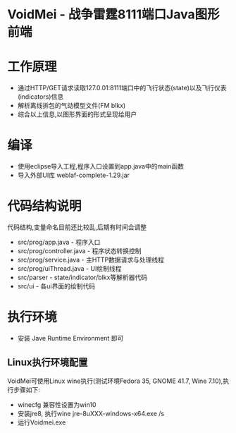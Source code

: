 # VoidMei - 战争雷霆8111端口Java图形前端

# 工作原理
- 通过HTTP/GET请求读取127.0.01:8111端口中的飞行状态(state)以及飞行仪表(indicators)信息
- 解析离线拆包的气动模型文件(FM blkx)
- 综合以上信息,以图形界面的形式呈现给用户

# 编译
- 使用eclipse导入工程,程序入口设置到app.java中的main函数
- 导入外部UI库 weblaf-complete-1.29.jar

# 代码结构说明
代码结构,变量命名目前还比较乱,后期有时间会调整
- src/prog/app.java - 程序入口
- src/prog/controller.java - 程序状态转换控制
- src/prog/service.java - 主HTTP数据请求与处理线程
- src/prog/uiThread.java - UI绘制线程
- src/parser - state/indicator/blkx等解析器代码
- src/ui - 各ui界面的绘制代码

# 执行环境
- 安装 Jave Runtime Environment 即可
## Linux执行环境配置 
VoidMei可使用Linux wine执行(测试环境Fedora 35, GNOME 41.7, Wine 7.10),执行步骤如下: 
- winecfg 兼容性设置为win10 
- 安装jre8, 执行wine jre-8uXXX-windows-x64.exe /s
- 运行Voidmei.exe